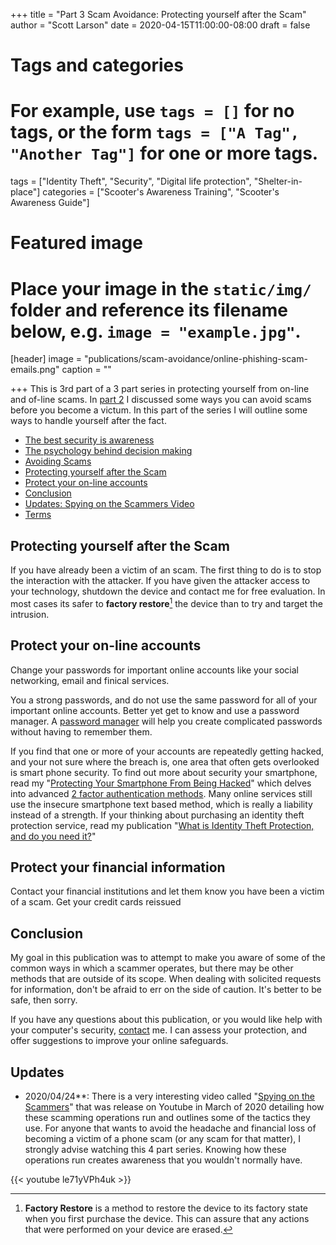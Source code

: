 +++
title = "Part 3 Scam Avoidance: Protecting yourself after the Scam"
author = "Scott Larson"
date = 2020-04-15T11:00:00-08:00
draft = false

# Tags and categories
# For example, use `tags = []` for no tags, or the form `tags = ["A Tag", "Another Tag"]` for one or more tags.
tags = ["Identity Theft", "Security", "Digital life protection", "Shelter-in-place"]
categories = ["Scooter's Awareness Training", "Scooter's Awareness Guide"]

# Featured image
# Place your image in the `static/img/` folder and reference its filename below, e.g. `image = "example.jpg"`.
[header]
image = "publications/scam-avoidance/online-phishing-scam-emails.png"
caption = ""

+++
This is 3rd part of a 3 part series in protecting yourself from on-line and of-line scams. In [part 2](/publications/publication-scam-avoidance2) I discussed some ways you can avoid scams before you become a victum. In this part of the series I will outline some ways to handle yourself after the fact.

- [The best security is awareness](/publications/publication-scam-avoidance#the-best-security-is-awareness)
- [The psychology behind decision making](/publications/publication-scam-avoidance#the-psychology-behind-decision-making)
- [Avoiding Scams](/publications/publication-scam-avoidance2#avoiding-scams)
- [Protecting yourself after the Scam](/publications/publication-scam-avoidance3#protecting-yourself-after-the-scam)
- [Protect your on-line accounts](/publications/publication-scam-avoidance3#protect-your-on-line-accounts)
- [Conclusion](/publications/publication-scam-avoidance3/#conclusion)
- [Updates: Spying on the Scammers Video](/publications/publication-scam-avoidance3#updates)
- [Terms](/publications/publication-scam-avoidance3#terms)

## Protecting yourself after the Scam

If you have already been a victim of an scam. The first thing to do is to stop the interaction with the attacker. If you have given the attacker access to your technology, shutdown the device and contact me for free evaluation. In most cases its safer to **factory restore**[^factory-restore] the device than to try and target the intrusion.

## Protect your on-line accounts
Change your passwords for important online accounts like your social networking, email and finical services.

You a strong passwords, and do not use the same password for all of your important online accounts. Better yet get to know and use a password manager. A [password manager](http://localhost:1313/recommendations/recommendation-password-managers/) will help you create complicated passwords without having to remember them.

If you find that one or more of your accounts are repeatedly getting hacked, and your not sure where the breach is, one area that often gets overlooked is smart phone security. To find out more about security your smartphone, read my "[Protecting Your Smartphone From Being Hacked](/publications/publication-smartphone-protection)" which delves into advanced [2 factor authentication methods](/publications/publication-smartphone-protection#2-factor-authentication). Many online services still use the insecure smartphone text based method, which is really a liability instead of a strength. If your thinking about purchasing an identity theft protection service, read my publication "[What is Identity Theft Protection, and do you need it?](/publications/publication-id-theft-what-why/)"

## Protect your financial information
Contact your financial institutions and let them know you have been a victim of a scam. Get your credit cards reissued


## Conclusion

My goal in this publication was to attempt to make you aware of some of the common ways in which a scammer operates, but there may be other methods that are outside of its scope. When dealing with solicited requests for information, don't be afraid to err on the side of caution. It's better to be safe, then sorry.

If you have any questions about this publication, or you would like help with your computer's security, [contact](/#contact) me. I can assess your protection, and offer suggestions to improve your online safeguards.

## Updates
- 2020/04/24**: There is a very interesting video called "[Spying on the Scammers](https://www.youtube.com/watch?v=le71yVPh4uk&feature=emb_title)"  that was release on Youtube in March of 2020 detailing how these scamming operations run and outlines some of the tactics they use. For anyone that wants to avoid the headache and financial loss of becoming a victim of a phone scam (or any scam for that matter), I strongly advise watching this 4 part series. Knowing how these operations run creates awareness that you wouldn't normally have.

{{< youtube le71yVPh4uk >}}

[^factory-restore]: **Factory Restore** is a method to restore the device to its factory state when you first purchase the device. This can assure that any actions that were performed on your device are erased.